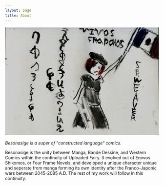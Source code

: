 ```yaml
---
layout: page
title: About
---
```

![page eleven uploaded fairy](https://raw.githubusercontent.com/LWFlouisa/ExploringBesonasige/main/images/etatunojinega.jpg)

<i>Besonasige is a super of "constructed language" comics.</i>

Besonasige is the unity between Manga, Bande Dessine, and Western Comics within the continuity of Uploaded Fairy. It evolved out of Enovos Shikomos, or Four Frame Novels, and developed a unique character unique and seperate from manga forming its own identity after the Franco-Japonic wars between 2045-2085 A.D. The rest of my work will follow in this continuity.
